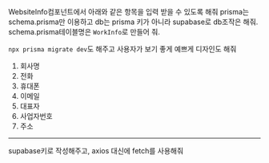WebsiteInfo컴포넌트에서 아래와 같은 항목을 입력 받을 수 있도록 해줘
prisma는 schema.prisma만 이용하고 db는 prisma 키가 아니라 supabase로 db조작은 해줘. schema.prisma테이블명은 `WorkInfo`로 만들어 줘.

`npx prisma migrate dev`도 해주고 사용자가 보기 좋게 예쁘게 디자인도 해줘

1. 회사명
2. 전화
3. 휴대폰
4. 이메일
5. 대표자
6. 사업자번호
7. 주소
---------------
supabase키로 작성해주고, axios 대신에 fetch를 사용해줘